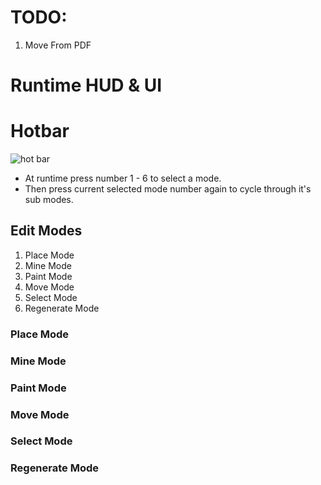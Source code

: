 
# TODO:
1. Move From PDF

# Runtime HUD & UI

# Hotbar
![hot bar](https://github.com/SomeGuyEight/CaveGenerationSystem/assets/137923841/a7cc0839-d4aa-4aca-89ec-04f9ffca3923)
- At runtime press number 1 - 6 to select a mode.
- Then press current selected mode number again to cycle through it's sub modes.

## Edit Modes

  1. Place Mode
  2. Mine Mode
  3. Paint Mode
  4. Move Mode
  5. Select Mode
  6. Regenerate Mode


### Place Mode
### Mine Mode
### Paint Mode
### Move Mode
### Select Mode
### Regenerate Mode
